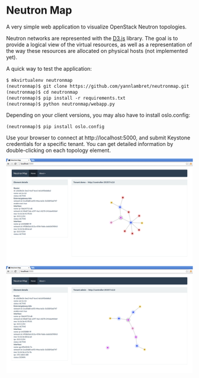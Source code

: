 Neutron Map
===========

A very simple web application to visualize OpenStack Neutron topologies.

Neutron networks are represented with the [D3.js][d3js] library. The goal is to provide a logical view of the virtual resources, as well as a representation of the way these resources are allocated on physical hosts (not implemented yet).

A quick way to test the application:

```
$ mkvirtualenv neutronmap
(neutronmap)$ git clone https://github.com/yannlambret/neutronmap.git
(neutronmap)$ cd neutronmap
(neutronmap)$ pip install -r requirements.txt
(neutronmap)$ python neutronmap/webapp.py
```

Depending on your client versions, you may also have to install oslo.config:

```
(neutronmap)$ pip install oslo.config
```

Use your browser to connect at http://localhost:5000, and submit Keystone credentials for a specific tenant. You can get detailed information by double-clicking on each topology element.

![Neutron Map screenshot](resources/demo.png?raw=true "Neutron Map")
![Neutron Map screenshot](resources/admin.png?raw=true "Neutron Map")

[d3js]: http://d3js.org/
